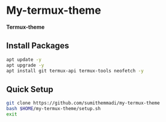 # My-termux-theme
  <b>Termux-theme</b>
## Install Packages
```bash
apt update -y
apt upgrade -y
apt install git termux-api termux-tools neofetch -y
```
## Quick Setup
```bash
git clone https://github.com/sumithemmadi/my-termux-theme
bash $HOME/my-termux-theme/setup.sh
exit
```
